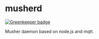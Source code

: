 musherd
=======

[![Greenkeeper badge](https://badges.greenkeeper.io/taoyuan/musherd.svg)](https://greenkeeper.io/)

Musher daemon based on node.js and mqtt.
